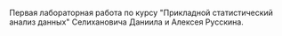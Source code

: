 Первая лабораторная работа по курсу "Прикладной статистический анализ данных" Селихановича Даниила и Алексея Русскина.
